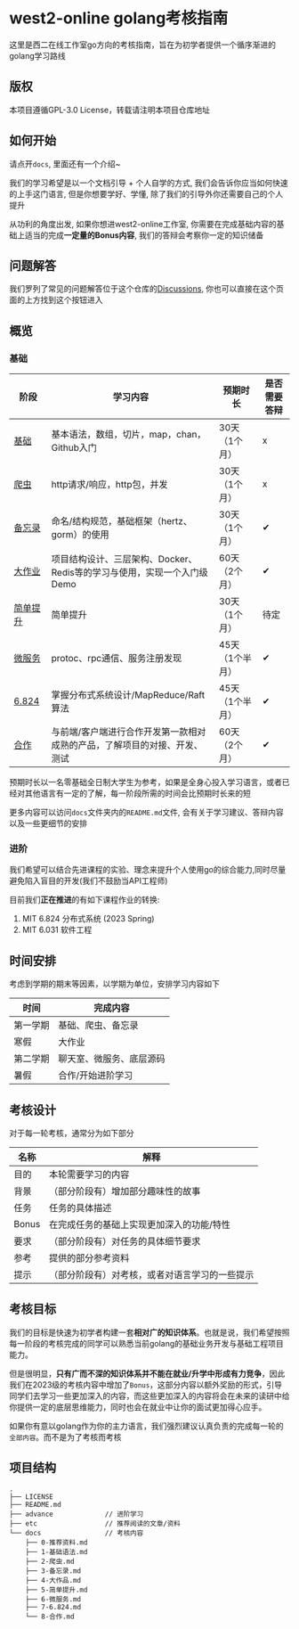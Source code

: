 # west2-online golang考核指南

这里是西二在线工作室go方向的考核指南，旨在为初学者提供一个循序渐进的golang学习路线

## 版权

本项目遵循GPL-3.0 License，转载请注明本项目仓库地址

## 如何开始

请点开`docs`, 里面还有一个介绍~

我们的学习希望是以一个文档引导 + 个人自学的方式, 我们会告诉你应当如何快速的上手这门语言, 但是你想要学好、学懂, 除了我们的引导外你还需要自己的个人提升

从功利的角度出发, 如果你想进west2-online工作室, 你需要在完成基础内容的基础上适当的完成**一定量的Bonus内容**, 我们的答辩会考察你一定的知识储备

## 问题解答

我们罗列了常见的问题解答位于这个仓库的[Discussions](https://github.com/west2-online/learn-go/discussions), 你也可以直接在这个页面的上方找到这个按钮进入

## 概览

### 基础
| 阶段                     | 学习内容                                        | 预期时长        | 是否需要答辩 |
|------------------------|---------------------------------------------| --------------- | --------------- |
| [基础](docs/1-基础语法.md)   | 基本语法，数组，切片，map，chan，Github入门                | 30天（1个月）   | x |
| [爬虫](docs/2-爬虫.md)     | http请求/响应，http包，并发                          | 30天（1个月）   | x |
| [备忘录](docs/3-备忘录.md)   | 命名/结构规范，基础框架（hertz、gorm）的使用                 | 30天（1个月）   | &#10004; |
| [大作业](docs/4-大作品.md)   | 项目结构设计、三层架构、Docker、Redis等的学习与使用，实现一个入门级Demo | 60天（2个月）   | &#10004; |
| [简单提升](docs/5(2025)-微服务.md) | 简单提升                                        | 30天（1个月）   | 待定 |
| [微服务](docs/6-微服务.md)   | protoc、rpc通信、服务注册发现                         | 45天（1个半月） | &#10004; |
| [6.824](docs/7-6.824.md) | 掌握分布式系统设计/MapReduce/Raft算法                     | 45天（1个半月） | &#10004; |
| [合作](docs/8-合作.md)     | 与前端/客户端进行合作开发第一款相对成熟的产品，了解项目的对接、开发、测试       | 60天（2个月）   | &#10004; |

预期时长以一名零基础全日制大学生为参考，如果是全身心投入学习语言，或者已经对其他语言有一定的了解，每一阶段所需的时间会比预期时长来的短

更多内容可以访问`docs`文件夹内的`README.md`文件, 会有关于学习建议、答辩内容以及一些更细节的安排

### 进阶

我们希望可以结合先进课程的实验、理念来提升个人使用go的综合能力,同时尽量避免陷入盲目的开发(我们不鼓励当API工程师)

目前我们**正在推进**的有如下课程作业的转换:

1. MIT 6.824 分布式系统 (2023 Spring)
2. MIT 6.031 软件工程

## 时间安排

考虑到学期的期末等因素，以学期为单位，安排学习内容如下

| 时间     | 完成内容                 |
| -------- | ------------------------ |
| 第一学期 | 基础、爬虫、备忘录       |
| 寒假     | 大作业                   |
| 第二学期 | 聊天室、微服务、底层源码 |
| 暑假     | 合作/开始进阶学习                     |

## 考核设计

对于每一轮考核，通常分为如下部分

| 名称  | 解释                                           |
| ----- | ---------------------------------------------- |
| 目的  | 本轮需要学习的内容                             |
| 背景  | （部分阶段有）增加部分趣味性的故事             |
| 任务  | 任务的具体描述                                 |
| Bonus | 在完成任务的基础上实现更加深入的功能/特性      |
| 要求  | （部分阶段有）对任务的具体细节要求             |
| 参考  | 提供的部分参考资料                             |
| 提示  | （部分阶段有）对考核，或者对语言学习的一些提示 |

## 考核目标

我们的目标是快速为初学者构建一套**相对广的知识体系**。也就是说，我们希望按照每一阶段的考核完成的同学可以熟悉当前golang的基础业务开发与基础工程项目能力。



但是很明显，**只有广而不深的知识体系并不能在就业/升学中形成有力竞争**，因此我们在2023级的考核内容中增加了`Bonus`，这部分内容以额外奖励的形式，引导同学们去学习一些更加深入的内容，而这些更加深入的内容将会在未来的读研中给你提供一定的底层思维能力，同时也会在就业中让你的面试更加得心应手。



如果你有意以golang作为你的主力语言，我们强烈建议认真负责的完成每一轮的`全部内容`。而不是为了考核而考核

## 项目结构

```
.
├── LICENSE
├── README.md
├── advance             // 进阶学习
├── etc                 // 推荐阅读的文章/资料
└── docs                // 考核内容
    ├── 0-推荐资料.md
    ├── 1-基础语法.md
    ├── 2-爬虫.md
    ├── 3-备忘录.md
    ├── 4-大作品.md
    ├── 5-简单提升.md
    ├── 6-微服务.md
    ├── 7-6.824.md
    └── 8-合作.md
```
